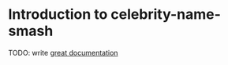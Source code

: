 # Introduction to celebrity-name-smash

TODO: write [great documentation](http://jacobian.org/writing/what-to-write/)
